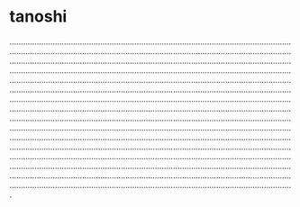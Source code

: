 # tanoshi

.................................................................................................................................................................................................................................................................................................................................................................................................................................................................................................................................................................................................................................................................................................................................................................................................................................................................................................................................................................................................................................................................................................................................................................................................................................................................................................................................................................................................................................................................................................................................................................................................................................................................................................................................................................................................................................................................................................................................................................................................................................................................